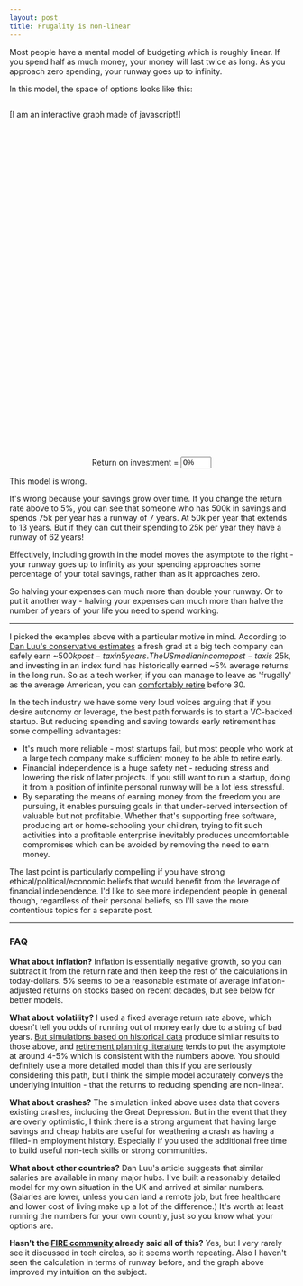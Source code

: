 ```yaml
---
layout: post
title: Frugality is non-linear
---
```


Most people have a mental model of budgeting which is roughly linear. If you spend half as much money, your money will last twice as long. As you approach zero spending, your runway goes up to infinity.

In this model, the space of options looks like this:

<div style="width: 100%; display: flex; align-items: center; justify-content: center; padding-top: 1em;">
<div id="contour" style="width: 600px; height: 600px;">[I am an interactive graph made of javascript!]</div>
</div>

<div style="width: 100%; display: flex; align-items: center; justify-content: center; padding-top: 1em;">
  <label for="growth">Return on investment =&nbsp;</label>
  <input id="growth" type="text" style="width: 4em" value="0%">
</div>

This model is wrong.

It's wrong because your savings grow over time. If you change the return rate above to 5%, you can see that someone who has 500k in savings and spends 75k per year has a runway of 7 years. At 50k per year that extends to 13 years. But if they can cut their spending to 25k per year they have a runway of 62 years!

Effectively, including growth in the model moves the asymptote to the right - your runway goes up to infinity as your spending approaches some percentage of your total savings, rather than as it approaches zero.

So halving your expenses can much more than double your runway. Or to put it another way - halving your expenses can much more than halve the number of years of your life you need to spend working.

---

I picked the examples above with a particular motive in mind. According to [Dan Luu's conservative estimates](https://danluu.com/startup-tradeoffs/) a fresh grad at a big tech company can safely earn ~$500k post-tax in 5 years. The US median income post-tax is ~$25k, and investing in an index fund has historically earned ~5% average returns in the long run. So as a tech worker, if you can manage to leave as 'frugally' as the average American, you can [comfortably retire](https://networthify.com/calculator/earlyretirement?income=120000&initialBalance=0&expenses=25000&annualPct=5&withdrawalRate=4) before 30.

In the tech industry we have some very loud voices arguing that if you desire autonomy or leverage, the best path forwards is to start a VC-backed startup. But reducing spending and saving towards early retirement has some compelling advantages:

* It's much more reliable - most startups fail, but most people who work at a large tech company make sufficient money to be able to retire early.
* Financial independence is a huge safety net - reducing stress and lowering the risk of later projects. If you still want to run a startup, doing it from a position of infinite personal runway will be a lot less stressful.
* By separating the means of earning money from the freedom you are pursuing, it enables pursuing goals in that under-served intersection of valuable but not profitable. Whether that's supporting free software, producing art or home-schooling your children, trying to fit such activities into a profitable enterprise inevitably produces uncomfortable compromises which can be avoided by removing the need to earn money.

The last point is particularly compelling if you have strong ethical/political/economic beliefs that would benefit from the leverage of financial independence. I'd like to see more independent people in general though, regardless of their personal beliefs, so I'll save the more contentious topics for a separate post.

---

### FAQ

__What about inflation?__ Inflation is essentially negative growth, so you can subtract it from the return rate and then keep the rest of the calculations in today-dollars. 5% seems to be a reasonable estimate of average inflation-adjusted returns on stocks based on recent decades, but see below for better models.

__What about volatility?__ I used a fixed average return rate above, which doesn't tell you odds of running out of money early due to a string of bad years. [But simulations based on historical data](https://retirementplans.vanguard.com/VGApp/pe/pubeducation/calculators/RetirementNestEggCalc.jsf) produce similar results to those above, and [retirement planning literature](https://www.kitces.com/wp-content/uploads/2014/11/Kitces-Report-March-2012-20-Years-Of-Safe-Withdrawal-Rate-Research.pdf) tends to put the asymptote at around 4-5% which is consistent with the numbers above. You should definitely use a more detailed model than this if you are seriously considering this path, but I think the simple model accurately conveys the underlying intuition - that the returns to reducing spending are non-linear.

__What about crashes?__ The simulation linked above uses data that covers existing crashes, including the Great Depression. But in the event that they are overly optimistic, I think there is a strong argument that having large savings and cheap habits are useful for weathering a crash as having a filled-in employment history. Especially if you used the additional free time to build useful non-tech skills or strong communities.

__What about other countries?__ Dan Luu's article suggests that similar salaries are available in many major hubs. I've built a reasonably detailed model for my own situation in the UK and arrived at similar numbers. (Salaries are lower, unless you can land a remote job, but free healthcare and lower cost of living make up a lot of the difference.) It's worth at least running the numbers for your own country, just so you know what your options are.

__Hasn't the [FIRE community](https://en.wikipedia.org/wiki/FIRE_movement) already said all of this?__ Yes, but I very rarely see it discussed in tech circles, so it seems worth repeating. Also I haven't seen the calculation in terms of runway before, and the graph above improved my intuition on the subject.

<script src="https://cdn.plot.ly/plotly-1.47.0.min.js"></script>
<script src="/code/frugality-is-non-linear.js"></script>
